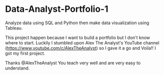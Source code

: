 # Data-Analyst-Portfolio-1
Analyze data using SQL and Python then make data visualization using Tableau.

This project happen because I want to build a portfolio but I don't know where to start. Luckily I stumbled upon Alex The Analyst's YouTube channel (https://www.youtube.com/c/AlexTheAnalyst) so I gave it a go and Voila!!  I got my first project.

Thanks @AlexTheAnalyst You teach very well and are very easy to understand.
